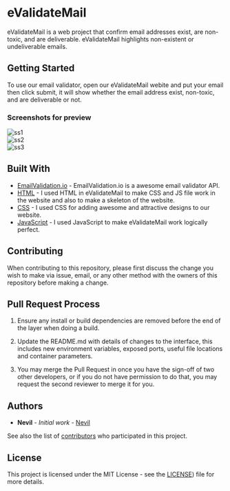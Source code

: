 # eValidateMail

eValidateMail is a web project that confirm email addresses exist, are non-toxic, and are deliverable. eValidateMail highlights non-existent or undeliverable emails.

## Getting Started

To use our email validator, open our eValidateMail webite and put your email then click submit, it will show whether the email address exist, non-toxic, and are deliverable or not.

### Screenshots for preview

![ss1](https://github.com/NevilXD/eValidateMail/blob/main/ss1.jpg?raw=true)
<br>
![ss2](https://github.com/NevilXD/eValidateMail/blob/main/ss2.jpg?raw=true)
<br>
![ss3](https://github.com/NevilXD/eValidateMail/blob/main/ss3.jpg?raw=true)

## Built With

* [EmailValidation.io](https://emailvalidation.io/) - EmailValidation.io is a awesome email validator API.
* [HTML](https://en.wikipedia.org/wiki/HTML) - I used HTML in eValidateMail to make CSS and JS file work in the website and also to make a skeleton of the website.
* [CSS](https://en.wikipedia.org/wiki/CSS) - I used CSS for adding awesome and attractive designs to our website.
* [JavaScript](https://en.wikipedia.org/wiki/JavaScript) - I used JavaScript to make eValidateMail work logically perfect.

## Contributing

When contributing to this repository, please first discuss the change you wish to make via issue, email, or any other method with the owners of this repository before making a change. 

## Pull Request Process

1. Ensure any install or build dependencies are removed before the end of the layer when doing a build.

2. Update the README.md with details of changes to the interface, this includes new environment variables, exposed ports, useful file locations and container parameters.

3. You may merge the Pull Request in once you have the sign-off of two other developers, or if you do not have permission to do that, you may request the second reviewer to merge it for you.

## Authors

* **Nevil** - *Initial work* - [Nevil](https://github.com/NevilXD)

See also the list of [contributors](https://github.com/NevilXD/eValidateMail/contributors) who participated in this project.

## License

This project is licensed under the MIT License - see the [LICENSE](https://github.com/NevilXD/eValidateMail/blob/9d233e7b6d750cabfdbffcfa5c58c101f5193562/LICENSE)) file for more details.
